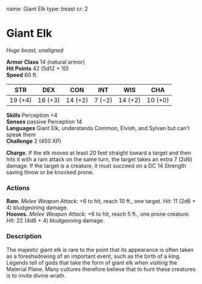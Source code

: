 name: Giant Elk type: beast cr: 2

# Giant Elk
_Huge beast, unaligned_

**Armor Class** 14 (natural armor)    
**Hit Points** 42 (5d12 + 10)    
**Speed** 60 ft.

| STR     | DEX     | CON     | INT    | WIS     | CHA     |
| ------- | ------- | ------- | ------ | ------- | ------- |
| 19 (+4) | 16 (+3) | 14 (+2) | 7 (−2) | 14 (+2) | 10 (+0) |

**Skills** Perception +4    
**Senses** passive Perception 14    
**Languages** Giant Elk, understands Common, Elvish, and Sylvan but can't speak them    
**Challenge** 2 (450 XP)

**Charge.** If the elk moves at least 20 feet straight toward a target and then hits it with a ram attack on the same turn, the target takes an extra 7 (2d6) damage. If the target is a creature, it must succeed on a DC 14 Strength saving throw or be knocked prone.

### Actions
**Ram.** _Melee Weapon Attack:_ +6 to hit, reach 10 ft., one target. _Hit:_ 11 (2d6 + 4) bludgeoning damage.    
**Hooves.** _Melee Weapon Attack:_ +6 to hit, reach 5 ft., one prone creature. _Hit:_ 22 (4d8 + 4) bludgeoning damage.

### Description
The majestic giant elk is rare to the point that its appearance is often taken as a foreshadowing of an important event, such as the birth of a king. Legends tell of gods that take the form of giant elk when visiting the Material Plane. Many cultures therefore believe that to hunt these creatures is to invite divine wrath. 